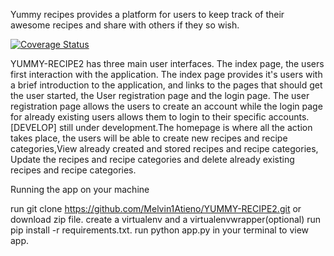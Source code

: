 Yummy recipes provides a platform for users to keep track of their awesome recipes and share with others if they so wish.


<a href='https://coveralls.io/github/Melvin1Atieno/YUMMY-RECIPE2?branch=master'><img src='https://coveralls.io/repos/github/Melvin1Atieno/YUMMY-RECIPE2/badge.svg?branch=master' alt='Coverage Status' /></a>
  
YUMMY-RECIPE2 has three main user interfaces. The index page, the users first interaction with the application. The index page provides it's users with a brief introduction to the application, and links to the pages that should get the user started, the User registration page and the login page.
The user registration page allows the users to create an account while the login page for already existing users allows them to login to their specific accounts.
[DEVELOP] still under development.The homepage is where all the action takes place, the users will be able to create new recipes and recipe categories,View already created and stored recipes and recipe categories, Update the recipes and recipe categories and delete already existing recipes and recipe categories. 

Running the app on your machine

run git clone https://github.com/Melvin1Atieno/YUMMY-RECIPE2.git or download zip file.
create a virtualenv and a virtualenvwrapper(optional)
run pip install -r requirements.txt.
run python app.py in your terminal to view app.

